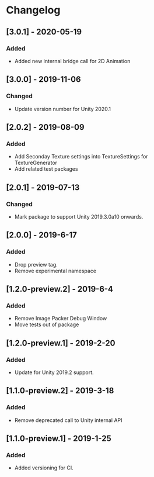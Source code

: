 # Changelog

## [3.0.1] - 2020-05-19
### Added
- Added new internal bridge call for 2D Animation

## [3.0.0] - 2019-11-06
### Changed
- Update version number for Unity 2020.1

## [2.0.2] - 2019-08-09
### Added
- Add Seconday Texture settings into TextureSettings for TextureGenerator
- Add related test packages

## [2.0.1] - 2019-07-13
### Changed
- Mark package to support Unity 2019.3.0a10 onwards.

## [2.0.0] - 2019-6-17
### Added
- Drop preview tag.
- Remove experimental namespace

## [1.2.0-preview.2] - 2019-6-4
### Added
- Remove Image Packer Debug Window
- Move tests out of package

## [1.2.0-preview.1] - 2019-2-20
### Added
- Update for Unity 2019.2 support.

## [1.1.0-preview.2] - 2019-3-18
### Added
- Remove deprecated call to Unity internal API

## [1.1.0-preview.1] - 2019-1-25
### Added
- Added versioning for CI.

